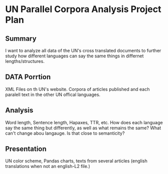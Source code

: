 
# UN Parallel Corpora Analysis Project Plan 

## Summary
I want to analyze all data of the UN's cross translated documents to further study how different languages can say the same things in differnet lengths/structures.

## DATA Porrtion
XML Files on th UN's website. Corpora of articles published and each paralell text in the other UN offical languages.

## Analysis
Word length, Sentence length, Hapaxes, TTR, etc. How does each language say the same thing but differently, as well as what remains the same? What can't change abou langauge. Is that close to semanticity?

## Presentation
UN color scheme, Pandas charts, texts from several articles (english translations when not an english-L2 file.)

